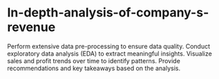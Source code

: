 # In-depth-analysis-of-company-s-revenue
Perform extensive data pre-processing to ensure data quality. Conduct exploratory data analysis (EDA) to extract meaningful insights. Visualize sales and profit trends over time to identify patterns. Provide recommendations and key takeaways based on the analysis.
